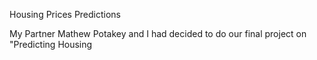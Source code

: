 Housing Prices Predictions

My Partner Mathew Potakey and I had decided to do our final project on "Predicting Housing
